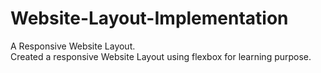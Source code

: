 # Website-Layout-Implementation
A Responsive Website Layout.  
Created a responsive Website Layout using flexbox for learning purpose.
